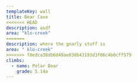 ```yaml
---
templateKey: wall
title: Bear Cave
<<<<<<< HEAD
description: asdf
area: "klo-creek"
=======
description: where the gnarly stuff is
area: " klo-creek"
>>>>>>> f8edca38db6d49ae038b43193d3f66c4b0cff579
climbs:
  - name: Polar Bear
    grade: 5.14a
---
```

